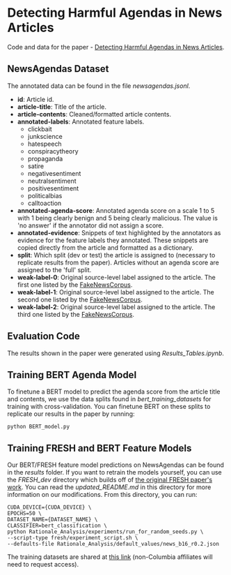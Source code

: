 # Detecting Harmful Agendas in News Articles
Code and data for the paper - [Detecting Harmful Agendas in News Articles](https://arxiv.org/abs/2302.00102).

## NewsAgendas Dataset
The annotated data can be found in the file *newsagendas.jsonl*.
- **id**: Article id.
- **article-title**: Title of the article.
- **article-contents**: Cleaned/formatted article contents.
- **annotated-labels**: Annotated feature labels.
  - clickbait
  - junkscience
  - hatespeech
  - conspiracytheory
  - propaganda
  - satire
  - negativesentiment
  - neutralsentiment
  - positivesentiment
  - politicalbias
  - calltoaction
- **annotated-agenda-score**: Annotated agenda score on a scale 1 to 5 with 1 being clearly benign and 5 being clearly malicious. The value is \'no answer\' if the annotator did not assign a score.
- **annotated-evidence**: Snippets of text highlighted by the annotators as evidence for the feature labels they annotated. These snippets are copied directly from the article and formatted as a dictionary.
- **split**: Which split (dev or test) the article is assigned to (necessary to replicate results from the paper). Articles without an agenda score are assigned to the 'full' split.
- **weak-label-0**: Original source-level label assigned to the article. The first one listed by the [FakeNewsCorpus](https://github.com/several27/FakeNewsCorpus).
- **weak-label-1**: Original source-level label assigned to the article. The second one listed by the [FakeNewsCorpus](https://github.com/several27/FakeNewsCorpus).
- **weak-label-2**: Original source-level label assigned to the article. The third one listed by the [FakeNewsCorpus](https://github.com/several27/FakeNewsCorpus).

## Evaluation Code
The results shown in the paper were generated using *Results_Tables.ipynb*.

## Training BERT Agenda Model
To finetune a BERT model to predict the agenda score from the article title and contents, we use the data splits found in *bert_training_datasets* for training with cross-validation. You can finetune BERT on these splits to replicate our results in the paper by running:
```
python BERT_model.py
```

## Training FRESH and BERT Feature Models
Our BERT/FRESH feature model predictions on NewsAgendas can be found in the *results* folder. If you want to retrain the models yourself, you can use the *FRESH_dev* directory which builds off of [the original FRESH paper's work](https://github.com/successar/FRESH). You can read the *updated_README.md* in this directory for more information on our modifications. From this directory, you can run:
```
CUDA_DEVICE={CUDA_DEVICE} \
EPOCHS=50 \
DATASET_NAME={DATASET_NAME} \
CLASSIFIER=bert_classification \
python Rationale_Analysis/experiments/run_for_random_seeds.py \
--script-type fresh/experiment_script.sh \
--defaults-file Rationale_Analysis/default_values/news_b16_r0.2.json
```
The training datasets are shared at [this link](https://drive.google.com/drive/folders/1tlvljeeVaeZMYkOIdkpaZPT-jbxe4hU5?usp=sharing) (non-Columbia affiliates will need to request access).

